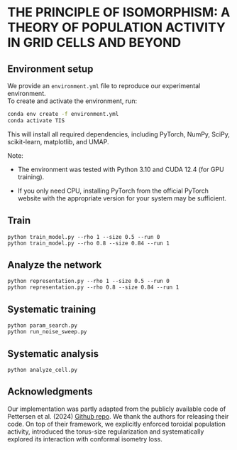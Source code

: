 # THE PRINCIPLE OF ISOMORPHISM: A THEORY OF POPULATION ACTIVITY IN GRID CELLS AND BEYOND

## Environment setup

We provide an `environment.yml` file to reproduce our experimental environment.  
To create and activate the environment, run:

```bash
conda env create -f environment.yml
conda activate TIS
```

This will install all required dependencies, including PyTorch, NumPy, SciPy, scikit-learn, matplotlib, and UMAP.

Note:

- The environment was tested with Python 3.10 and CUDA 12.4 (for GPU training).

- If you only need CPU, installing PyTorch from the official PyTorch website with the appropriate version for your system may be sufficient.

## Train
```
python train_model.py --rho 1 --size 0.5 --run 0
python train_model.py --rho 0.8 --size 0.84 --run 1
```
## Analyze the network
```
python representation.py --rho 1 --size 0.5 --run 0
python representation.py --rho 0.8 --size 0.84 --run 1
```

## Systematic training
```
python param_search.py
python run_noise_sweep.py
```

## Systematic analysis
```
python analyze_cell.py
```

## Acknowledgments

Our implementation was partly adapted from the publicly available code of Pettersen et al. (2024) [Github repo](https://github.com/bioAI-Oslo/GridsWithoutPI). We thank the authors for releasing their code. 
On top of their framework, we explicitly enforced toroidal population activity, introduced the torus-size regularization and systematically explored its interaction with conformal isometry loss.

